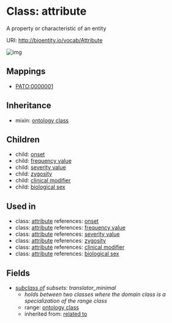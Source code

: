 # Class: attribute


A property or characteristic of an entity

URI: http://bioentity.io/vocab/Attribute

![img](http://yuml.me/diagram/nofunky/class/\[Attribute]^-\[BiologicalSex],%20\[Attribute]^-\[ClinicalModifier],%20\[Attribute]^-\[FrequencyValue],%20\[Attribute]^-\[Onset],%20\[Attribute]^-\[SeverityValue],%20\[Attribute]^-\[Zygosity],%20\[Attribute]-%20subclass_of%20%3F>\[OntologyClass],%20\[Attribute]uses%20-.->\[OntologyClass],%20)
## Mappings

 * [PATO:0000001](http://purl.obolibrary.org/obo/PATO_0000001)
## Inheritance

 *  mixin: [ontology class](OntologyClass.md)
## Children

 *  child: [onset](Onset.md)
 *  child: [frequency value](FrequencyValue.md)
 *  child: [severity value](SeverityValue.md)
 *  child: [zygosity](Zygosity.md)
 *  child: [clinical modifier](ClinicalModifier.md)
 *  child: [biological sex](BiologicalSex.md)
## Used in

 *  class: [attribute](Attribute.md) references: [onset](Onset.md)
 *  class: [attribute](Attribute.md) references: [frequency value](FrequencyValue.md)
 *  class: [attribute](Attribute.md) references: [severity value](SeverityValue.md)
 *  class: [attribute](Attribute.md) references: [zygosity](Zygosity.md)
 *  class: [attribute](Attribute.md) references: [clinical modifier](ClinicalModifier.md)
 *  class: [attribute](Attribute.md) references: [biological sex](BiologicalSex.md)
## Fields

 * _[subclass of](subclass_of.md) *subsets: translator_minimal*_
    * _holds between two classes where the domain class is a specialization of the range class_
    * range: [ontology class](OntologyClass.md)
    * inherited from: [related to](related_to.md)
